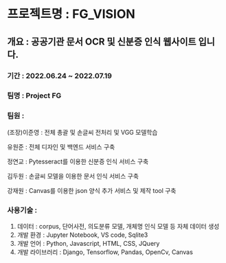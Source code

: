 # 프로젝트명 : FG_VISION

## 개요 : 공공기관 문서 OCR 및 신분증 인식 웹사이트 입니다.

### 기간 : 2022.06.24 ~ 2022.07.19

### 팀명 : Project FG

### 팀원 : 

 (조장)이준영 : 전체 총괄 및 손글씨 전처리 및 VGG 모델학습

 유원준 : 전체 디자인 및 백엔드 서비스 구축 

 정연교 : Pytesseract를 이용한 신분증 인식 서비스 구축

 김두원 : 손글씨 모델을 이용한 문서 인식 서비스 구축

 강재원 : Canvas를 이용한 json 양식 추가 서비스 및 제작 tool  구축

### 사용기술 : 
 1) 데이터 : corpus, 단어사전, 의도분류 모델, 개체명 인식 모델 등 자체 데이터 생성
 2) 개발 환경 : Jupyter Notebook, VS code, Sqlite3
 3) 개발 언어 : Python, Javascript, HTML, CSS, JQuery
 4) 개발 라이브러리 : Django, Tensorflow, Pandas, OpenCv, Canvas
